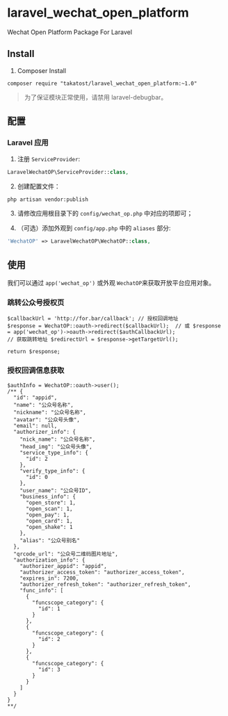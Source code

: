 # laravel_wechat_open_platform
Wechat Open Platform Package For Laravel

## Install

1. Composer Install

  ```shell
  composer require "takatost/laravel_wechat_open_platform:~1.0"
  ```

> 为了保证模块正常使用，请禁用 laravel-debugbar。

## 配置

### Laravel 应用

1. 注册 `ServiceProvider`:

  ```php
  LaravelWechatOP\ServiceProvider::class,
  ```

2. 创建配置文件：

  ```shell
  php artisan vendor:publish
  ```

3. 请修改应用根目录下的 `config/wechat_op.php` 中对应的项即可；

4. （可选）添加外观到 `config/app.php` 中的 `aliases` 部分:

  ```php
  'WechatOP' => LaravelWechatOP\WechatOP::class,
  ```

## 使用

我们可以通过 `app('wechat_op')` 或外观 `WechatOP`来获取开放平台应用对象。

### 跳转公众号授权页

```
$callbackUrl = 'http://for.bar/callback'; // 授权回调地址
$response = WechatOP::oauth->redirect($callbackUrl);  // 或 $response = app('wechat_op')->oauth->redirect($authCallbackUrl);
// 获取跳转地址 $redirectUrl = $response->getTargetUrl();

return $response;
```

### 授权回调信息获取

```
$authInfo = WechatOP::oauth->user();
/** {
  "id": "appid",
  "name": "公众号名称",
  "nickname": "公众号名称",
  "avatar": "公众号头像",
  "email": null,
  "authorizer_info": {
    "nick_name": "公众号名称",
    "head_img": "公众号头像",
    "service_type_info": {
      "id": 2
    },
    "verify_type_info": {
      "id": 0
    },
    "user_name": "公众号ID",
    "business_info": {
      "open_store": 1,
      "open_scan": 1,
      "open_pay": 1,
      "open_card": 1,
      "open_shake": 1
    },
    "alias": "公众号别名"
  },
  "qrcode_url": "公众号二维码图片地址",
  "authorization_info": {
    "authorizer_appid": "appid",
    "authorizer_access_token": "authorizer_access_token",
    "expires_in": 7200,
    "authorizer_refresh_token": "authorizer_refresh_token",
    "func_info": [
      {
        "funcscope_category": {
          "id": 1
        }
      },
      {
        "funcscope_category": {
          "id": 2
        }
      },
      {
        "funcscope_category": {
          "id": 3
        }
      }
    ]
  }
}
**/
```
